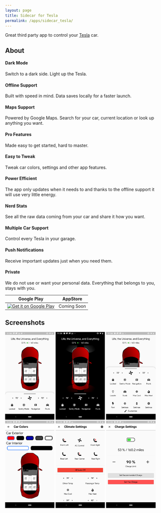 ```yaml
---
layout: page
title: Sidecar for Tesla
permalink: /apps/sidecar_tesla/
---
```


Great third party app to control your [Tesla](https://tesla.com) car.

## About

#### Dark Mode

Switch to a dark side. Light up the Tesla.

#### Offline Support

Built with speed in mind. Data saves locally for a faster launch.

#### Maps Support

Powered by Google Maps. Search for your car, current location or look up anything you want.

#### Pro Features

Made easy to get started, hard to master.

#### Easy to Tweak

Tweak car colors, settings and other app features.

#### Power Efficient

The app only updates when it needs to and thanks to the offline support it will use very little energy.

#### Nerd Stats

See all the raw data coming from your car and share it how you want.

#### Multiple Car Support

Control every Tesla in your garage.

#### Push Notifications

Receive important updates just when you need them.

#### Private

We do not use or want your personal data. Everything that belongs to you, stays with you.


Google Play             |  AppStore
:-------------------------:|:-------------------------:
<a href='https://play.google.com/store/apps/details?id=com.appleeducate.tesla_app&hl=en_US&pcampaignid=pcampaignidMKT-Other-global-all-co-prtnr-py-PartBadge-Mar2515-1'><img alt='Get it on Google Play' width="135px" height="60px" src='https://play.google.com/intl/en_us/badges/static/images/badges/en_badge_web_generic.png'/></a>  |  Coming Soon


## Screenshots

<img src="1.png" width="32%">
<img src="2.png" width="32%">
<img src="3.png" width="32%">

<img src="4.png" width="32%">
<img src="5.png" width="32%">
<img src="6.png" width="32%">